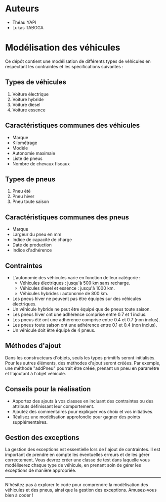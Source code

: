 # Auteurs

- Théau YAPI
- Lukas TABOGA


# Modélisation des véhicules

Ce dépôt contient une modélisation de différents types de véhicules en respectant les contraintes et les spécifications suivantes :

## Types de véhicules

1. Voiture électrique
2. Voiture hybride
3. Voiture diesel
4. Voiture essence

## Caractéristiques communes des véhicules

- Marque
- Kilométrage
- Modèle
- Autonomie maximale
- Liste de pneus
- Nombre de chevaux fiscaux

## Types de pneus

1. Pneu été
2. Pneu hiver
3. Pneu toute saison

## Caractéristiques communes des pneus

- Marque
- Largeur du pneu en mm
- Indice de capacité de charge
- Date de production
- Indice d'adhérence

## Contraintes

- L'autonomie des véhicules varie en fonction de leur catégorie :
  - Véhicules électriques : jusqu'à 500 km sans recharge.
  - Véhicules diesel et essence : jusqu'à 1000 km.
  - Véhicules hybrides : autonomie de 800 km.
- Les pneus hiver ne peuvent pas être équipés sur des véhicules électriques.
- Un véhicule hybride ne peut être équipé que de pneus toute saison.
- Les pneus hiver ont une adhérence comprise entre 0.7 et 1 inclus.
- Les pneus été ont une adhérence comprise entre 0.4 et 0.7 (non inclus).
- Les pneus toute saison ont une adhérence entre 0.1 et 0.4 (non inclus).
- Un véhicule doit être équipé de 4 pneus.

## Méthodes d'ajout

Dans les constructeurs d'objets, seuls les types primitifs seront initialisés. Pour les autres éléments, des méthodes d'ajout seront créées. Par exemple, une méthode "addPneu" pourrait être créée, prenant un pneu en paramètre et l'ajoutant à l'objet véhicule.

## Conseils pour la réalisation

- Apportez des ajouts à vos classes en incluant des contraintes ou des attributs définissant leur comportement.
- Ajoutez des commentaires pour expliquer vos choix et vos initiatives.
- Réalisez une modélisation approfondie pour gagner des points supplémentaires.

## Gestion des exceptions

La gestion des exceptions est essentielle lors de l'ajout de contraintes. Il est important de prendre en compte les éventuelles erreurs et de les gérer correctement. Vous devrez créer une classe de test dans laquelle vous modéliserez chaque type de véhicule, en prenant soin de gérer les exceptions de manière appropriée.

---

N'hésitez pas à explorer le code pour comprendre la modélisation des véhicules et des pneus, ainsi que la gestion des exceptions. Amusez-vous bien à coder !

